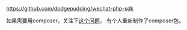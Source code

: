 <https://github.com/dodgepudding/wechat-php-sdk>

如果需要用composer，关注下[这个问题](https://github.com/dodgepudding/wechat-php-sdk/issues/242#issuecomment-113718375)，
有个人重新制作了composer包。
